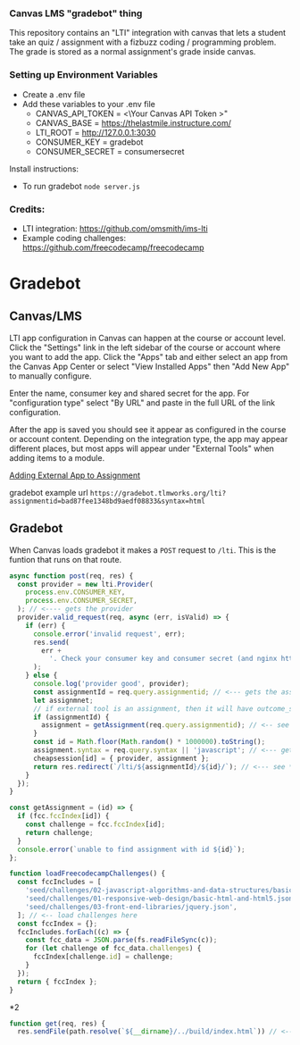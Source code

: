 ### Canvas LMS "gradebot" thing

This repository contains an "LTI" integration with canvas that lets a
student take an quiz / assignment with a fizbuzz coding / programming
problem. The grade is stored as a normal assignment's grade inside
canvas.

### Setting up Environment Variables

- Create a .env file
- Add these variables to your .env file
  - CANVAS_API_TOKEN = <\Your Canvas API Token >"
  - CANVAS_BASE = https://thelastmile.instructure.com/
  - LTI_ROOT = http://127.0.0.1:3030
  - CONSUMER_KEY = gradebot
  - CONSUMER_SECRET = consumersecret

Install instructions:

- To run gradebot `node server.js`

### Credits:

- LTI integration: https://github.com/omsmith/ims-lti
- Example coding challenges: https://github.com/freecodecamp/freecodecamp

# Gradebot

## Canvas/LMS

LTI app configuration in Canvas can happen at the course or account level. Click the "Settings" link in the left sidebar of the course or account where you want to add the app. Click the "Apps" tab and either select an app from the Canvas App Center or select "View Installed Apps" then "Add New App" to manually configure.

Enter the name, consumer key and shared secret for the app. For "configuration type" select "By URL" and paste in the full URL of the link configuration.

After the app is saved you should see it appear as configured in the course or account content. Depending on the integration type, the app may appear different places, but most apps will appear under "External Tools" when adding items to a module.

[Adding External App to Assignment](https://community.canvaslms.com/docs/DOC-10384-4152501360)

gradebot example url `https://gradebot.tlmworks.org/lti?assignmentid=bad87fee1348bd9aedf08833&syntax=html`

## Gradebot

When Canvas loads gradebot it makes a `POST` request to `/lti`. This is the funtion that runs on that route.

```js
async function post(req, res) {
  const provider = new lti.Provider(
    process.env.CONSUMER_KEY,
    process.env.CONSUMER_SECRET,
  ); // <---- gets the provider
  provider.valid_request(req, async (err, isValid) => {
    if (err) {
      console.error('invalid request', err);
      res.send(
        err +
          '. Check your consumer key and consumer secret (and nginx https proxy header)',
      );
    } else {
      console.log('provider good', provider);
      const assignmentId = req.query.assignmentid; // <--- gets the assignment id from the request query `e.g. assignmentid=bad87fee1348bd9aedf08833`
      let assignmnet;
      // if external tool is an assignment, then it will have outcome_service_url
      if (assignmentId) {
        assignment = getAssignment(req.query.assignmentid); // <-- see below for function
      }
      const id = Math.floor(Math.random() * 1000000).toString();
      assignment.syntax = req.query.syntax || 'javascript'; // <--- gets the syntax from the request query `e.g. syntax=html`
      cheapsession[id] = { provider, assignment };
      return res.redirect(`/lti/${assignmentId}/${id}/`); // <--- see *2
    }
  });
}
```

```js
const getAssignment = (id) => {
  if (fcc.fccIndex[id]) {
    const challenge = fcc.fccIndex[id];
    return challenge;
  }
  console.error(`unable to find assignment with id ${id}`);
};

function loadFreecodecampChallenges() {
  const fccIncludes = [
    'seed/challenges/02-javascript-algorithms-and-data-structures/basic-javascript.json',
    'seed/challenges/01-responsive-web-design/basic-html-and-html5.json',
    'seed/challenges/03-front-end-libraries/jquery.json',
  ]; // <-- load challenges here
  const fccIndex = {};
  fccIncludes.forEach((c) => {
    const fcc_data = JSON.parse(fs.readFileSync(c));
    for (let challenge of fcc_data.challenges) {
      fccIndex[challenge.id] = challenge;
    }
  });
  return { fccIndex };
}
```

\*2

```js
function get(req, res) {
  res.sendFile(path.resolve(`${__dirname}/../build/index.html`)) // <--- send the view (react)
```
